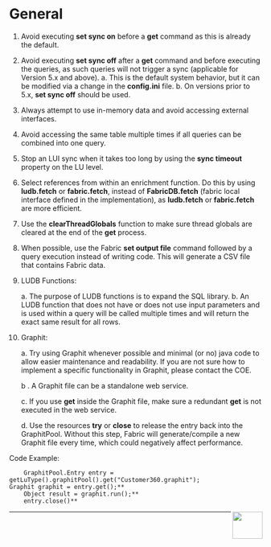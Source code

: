 
# General

1. Avoid executing **set sync on** before a **get** command as this is already the default.

2. Avoid executing **set sync off** after a **get** command and before executing the queries, as such queries will not trigger a sync (applicable for Version 5.x and above).
    a. This is the default system behavior, but it can be modified via a change in the **config.ini** file.
    b. On versions prior to 5.x, **set sync off** should be used.

3. Always attempt to use in-memory data and avoid accessing external interfaces.

4. Avoid accessing the same table multiple times if all queries can be combined into one query. 

5. Stop an LUI sync when it takes too long by using the **sync timeout** property on the LU level. 

6. Select references from within an enrichment function. Do this by using **ludb.fetch** or **fabric.fetch**, instead of **FabricDB.fetch** (fabric local interface defined in the implementation),  as  **ludb.fetch** or **fabric.fetch** are more efficient. 

7. Use the **clearThreadGlobals** function  to make sure thread globals are cleared at the end of the **get** process. 

8. When possible, use the Fabric **set output file** command followed by a query execution instead of writing code. This will generate a CSV file that contains Fabric data. 

9. LUDB Functions:  

    a. The purpose of LUDB functions is to expand the SQL library. 
    b. An LUDB function that does not have or does not use input parameters and is used within a query will be called multiple times and will return the exact same result for all rows.

10. Graphit: 

    a. Try using Graphit whenever possible and minimal (or no) java code to allow easier maintenance and readability. If you are not sure how to implement a specific functionality in Graphit, please contact the COE.

    b . A Graphit file can be a standalone web service.

    c. If you use **get** inside the Graphit file, make sure a redundant **get** is not executed in the web service.

    d. Use the resources **try** or **close** to release the entry back into the GraphitPool. 
Without this step, Fabric will generate/compile a new Graphit file every time, which could negatively affect performance.

   Code Example:

        GraphitPool.Entry entry = getLuType().graphitPool().get("Customer360.graphit"); 
    Graphit graphit = entry.get();**
        Object result = graphit.run();**
        entry.close()**  


[<img align="right" width="60" height="54" src="/articles/images/Next.png">](/articles/COE/Fabric_Implementation_Best_Practices/best_practice_java_coding.md)

------
